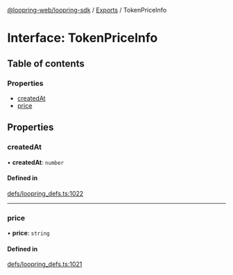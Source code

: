 [@loopring-web/loopring-sdk](../README.md) / [Exports](../modules.md) / TokenPriceInfo

# Interface: TokenPriceInfo

## Table of contents

### Properties

- [createdAt](TokenPriceInfo.md#createdat)
- [price](TokenPriceInfo.md#price)

## Properties

### createdAt

• **createdAt**: `number`

#### Defined in

[defs/loopring_defs.ts:1022](https://github.com/Loopring/loopring_sdk/blob/4fed49a/src/defs/loopring_defs.ts#L1022)

___

### price

• **price**: `string`

#### Defined in

[defs/loopring_defs.ts:1021](https://github.com/Loopring/loopring_sdk/blob/4fed49a/src/defs/loopring_defs.ts#L1021)

